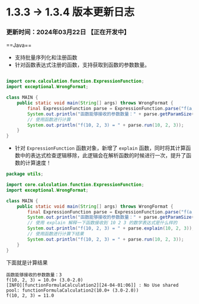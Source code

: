 # 1.3.3 -> 1.3.4 版本更新日志

### 更新时间：2024年03月22日 【正在开发中】

==Java==

- 支持批量序列化和注册函数
- 针对函数表达式注册的函数，支持获取到函数的参数数量。

```java

import core.calculation.function.ExpressionFunction;
import exceptional.WrongFormat;

class MAIN {
    public static void main(String[] args) throws WrongFormat {
        final ExpressionFunction parse = ExpressionFunction.parse("f(a,b,c) = a + (c - b)");
        System.out.println("函数能够接收的参数数量：" + parse.getParamSize());
        // 使用函数进行计算
        System.out.println("f(10, 2, 3) = " + parse.run(10, 2, 3));
    }
}
```

- 针对 `ExpressionFunction` 函数对象，新增了 `explain` 函数，同时将其计算函数中的表达式检查逻辑移除，此逻辑会在解析函数的时候进行一次，提升了函数的计算速度！

```java
package utils;

import core.calculation.function.ExpressionFunction;
import exceptional.WrongFormat;

class MAIN {
    public static void main(String[] args) throws WrongFormat {
        final ExpressionFunction parse = ExpressionFunction.parse("f(a,b,c) = a + (c - b)");
        System.out.println("函数能够接收的参数数量：" + parse.getParamSize());
        // 使用 explain 解释一下函数接收到 10 2 3 的数学表达式是什么样的
        System.out.println("f(10, 2, 3) = " + parse.explain(10, 2, 3));
        // 使用函数进行计算下结果
        System.out.println("f(10, 2, 3) = " + parse.run(10, 2, 3));
    }
}
```

下面就是计算结果

```
函数能够接收的参数数量：3
f(10, 2, 3) = 10.0+ (3.0-2.0)
[INFO][functionFormulaCalculation2][24-04-01:06]] : No Use shared pool: functionFormulaCalculation2(10.0+ (3.0-2.0))
f(10, 2, 3) = 11.0
```